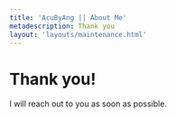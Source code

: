 ```yaml
---
title: 'AcuByAng || About Me'
metadescription: Thank you
layout: 'layouts/maintenance.html'
---
```


# Thank you\!

I will reach out to you as soon as possible.
